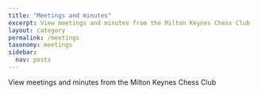 ```yaml
---
title: "Meetings and minutes"
excerpt: View meetings and minutes from the Milton Keynes Chess Club
layout: category
permalink: /meetings
taxonomy: meetings
sidebar:
  nav: posts
---
```


View meetings and minutes from the Milton Keynes Chess Club